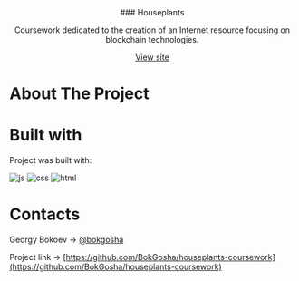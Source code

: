 <center>
### Houseplants

Сoursework dedicated to the creation of an Internet resource focusing on blockchain technologies.

[View site](https://bokgosha.github.io/houseplants-coursework/)
</center>

# About The Project


# Built with
Project was built with:

![js](https://camo.githubusercontent.com/93b717e3270b18ea0de2d119ff05ebae039374e843c519723db2211d663f8ddb/68747470733a2f2f696d672e736869656c64732e696f2f62616467652f4a6176615363726970742d4545454545453f7374796c653d666f722d7468652d6261646765266c6f676f3d4a617661536372697074266c6f676f436f6c6f723d464630303030)
![css](https://camo.githubusercontent.com/292fa2a26163ee461bc4817ebf288d9fde82ae66ca9b601196dc52dd453bac01/68747470733a2f2f696d672e736869656c64732e696f2f62616467652f435353332d4545454545453f7374796c653d666f722d7468652d6261646765266c6f676f3d63737333266c6f676f436f6c6f723d464630303030)
![html](https://camo.githubusercontent.com/6debe359bdbe1a11ea0179e9c0827aeab63d38e0bae71a7619ab57f0dcdfc877/68747470733a2f2f696d672e736869656c64732e696f2f62616467652f48544d4c352d4545454545453f7374796c653d666f722d7468652d6261646765266c6f676f3d48544d4c35266c6f676f436f6c6f723d464630303030)

# Contacts
Georgy Bokoev -> [@bokgosha](https://vk.com/bokgosha)


Project link -> [https://github.com/BokGosha/houseplants-coursework](https://github.com/BokGosha/houseplants-coursework)
